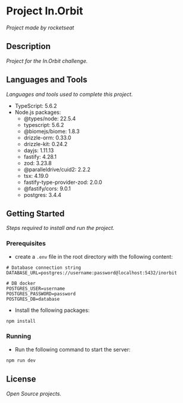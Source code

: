 # Project In.Orbit

*Project made by rocketseat*

## Description

*Project for the In.Orbit challenge.*

## Languages and Tools

*Languages and tools used to complete this project.*

- TypeScript: 5.6.2
- Node.js packages:
    - @types/node: 22.5.4
    - typescript: 5.6.2
    - @biomejs/biome: 1.8.3
    - drizzle-orm: 0.33.0
    - drizzle-kit: 0.24.2
    - dayjs: 1.11.13
    - fastify: 4.28.1
    - zod: 3.23.8
    - @paralleldrive/cuid2: 2.2.2
    - tsx: 4.19.0
    - fastify-type-provider-zod: 2.0.0
    - @fastify/cors: 9.0.1
    - postgres: 3.4.4

## Getting Started

*Steps required to install and run the project.*

### Prerequisites

- create a `.env` file in the root directory with the following content:

```env 
# Database connection string
DATABASE_URL=postgres://username:password@localhost:5432/inorbit

# DB docker
POSTGRES_USER=username
POSTGRES_PASSWORD=password
POSTGRES_DB=database
```

- Install the following packages:

```bash
npm install
```

### Running

- Run the following command to start the server:

```bash
npm run dev
```

## License

*Open Source projects.*